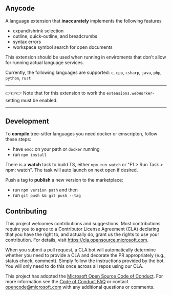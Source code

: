 ## Anycode 

A language extension that **inaccurately** implements the following features

* expand/shrink selection 
* outline, quick-outline, and breadcrumbs
* syntax errors
* workspace symbol search for open documents

This extension should be used when running in enviroments that don't allow for running actual language services. 

Currently, the following languages are supported:  `c`, `cpp`, `csharp`, `java`, `php`, `python`, `rust`

---

👉👉👉 Note that for this extension to work the `extensions.webWorker`-setting must be enabled.

---

## Development

To **compile** tree-sitter languages you need docker or emscripten, follow these steps:

* have `emcc` on your path or `docker` running
* run `npm install`

There is a **watch** task to build TS, either `npm run watch` or "F1 > Run Task > npm: watch". The task will auto launch on next open if desired. 

Push a tag to **publish** a new version to the marketplace: 

* run `npm version path` and then
* run `git push && git push --tag`

## Contributing

This project welcomes contributions and suggestions.  Most contributions require you to agree to a
Contributor License Agreement (CLA) declaring that you have the right to, and actually do, grant us
the rights to use your contribution. For details, visit https://cla.opensource.microsoft.com.

When you submit a pull request, a CLA bot will automatically determine whether you need to provide
a CLA and decorate the PR appropriately (e.g., status check, comment). Simply follow the instructions
provided by the bot. You will only need to do this once across all repos using our CLA.

This project has adopted the [Microsoft Open Source Code of Conduct](https://opensource.microsoft.com/codeofconduct/).
For more information see the [Code of Conduct FAQ](https://opensource.microsoft.com/codeofconduct/faq/) or
contact [opencode@microsoft.com](mailto:opencode@microsoft.com) with any additional questions or comments.
